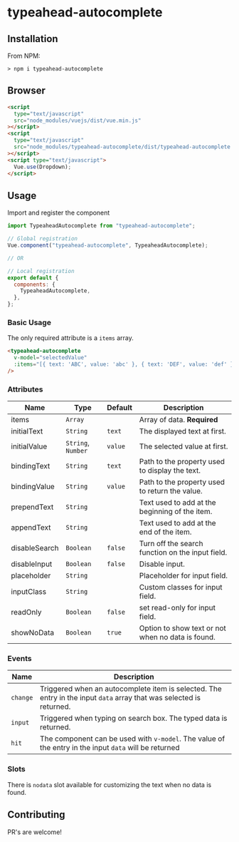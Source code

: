 # typeahead-autocomplete

## Installation

From NPM:

```
> npm i typeahead-autocomplete
```

## Browser

```html
<script
  type="text/javascript"
  src="node_modules/vuejs/dist/vue.min.js"
></script>
<script
  type="text/javascript"
  src="node_modules/typeahead-autocomplete/dist/typeahead-autocomplete.min.js"
></script>
<script type="text/javascript">
  Vue.use(Dropdown);
</script>
```

## Usage

Import and register the component

```javascript
import TypeaheadAutocomplete from "typeahead-autocomplete";

// Global registration
Vue.component("typeahead-autocomplete", TypeaheadAutocomplete);

// OR

// Local registration
export default {
  components: {
    TypeaheadAutocomplete,
  },
};
```

### Basic Usage

The only required attribute is a `items` array.

```html
<typeahead-autocomplete
  v-model="selectedValue"
  :items="[{ text: 'ABC', value: 'abc' }, { text: 'DEF', value: 'def' }, { text: 'GHI', value: 'ghi' }]"
/>
```

### Attributes

| Name          | Type               | Default | Description                                       |
| ------------- | ------------------ | ------- | ------------------------------------------------- |
| items         | `Array`            |         | Array of data. **Required**                       |
| initialText   | `String`           | `text`  | The displayed text at first.                      |
| initialValue  | `String`, `Number` | `value` | The selected value at first.                      |
| bindingText   | `String`           | `text`  | Path to the property used to display the text.    |
| bindingValue  | `String`           | `value` | Path to the property used to return the value.    |
| prependText   | `String`           |         | Text used to add at the beginning of the item.    |
| appendText    | `String`           |         | Text used to add at the end of the item.          |
| disableSearch | `Boolean`          | `false` | Turn off the search function on the input field.  |
| disableInput  | `Boolean`          | `false` | Disable input.                                    |
| placeholder   | `String`           |         | Placeholder for input field.                      |
| inputClass    | `String`           |         | Custom classes for input field.                   |
| readOnly      | `Boolean`          | `false` | set read-only for input field.                    |
| showNoData    | `Boolean`          | `true`  | Option to show text or not when no data is found. |

### Events

| Name     | Description                                                                                                         |
| -------- | ------------------------------------------------------------------------------------------------------------------- |
| `change` | Triggered when an autocomplete item is selected. The entry in the input `data` array that was selected is returned. |
| `input`  | Triggered when typing on search box. The typed data is returned.                                                    |
| `hit`    | The component can be used with `v-model`. The value of the entry in the input `data` will be returned               |

### Slots

There is `nodata` slot available for customizing the text when no data is found.

## Contributing

PR's are welcome!
